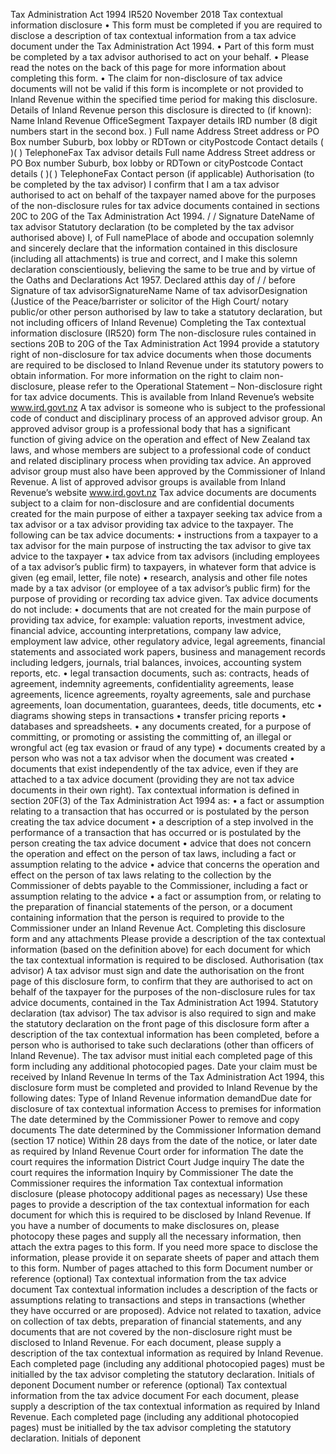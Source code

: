 Tax Administration Act 1994 IR520 November 2018 Tax contextual information disclosure • This form must be completed if you are required to disclose a description of tax contextual information from a tax advice document under the Tax Administration Act 1994. • Part of this form must be completed by a tax advisor authorised to act on your behalf. • Please read the notes on the back of this page for more information about completing this form. • The claim for non-disclosure of tax advice documents will not be valid if this form is incomplete or not provided to Inland Revenue within the specified time period for making this disclosure. Details of Inland Revenue person this disclosure is directed to (if known): Name Inland Revenue OfficeSegment Taxpayer details IRD number (8 digit numbers start in the second box. ) Full name Address Street address or PO Box number Suburb, box lobby or RDTown or cityPostcode Contact details ( )( ) TelephoneFax Tax advisor details Full name Address Street address or PO Box number Suburb, box lobby or RDTown or cityPostcode Contact details ( )( ) TelephoneFax Contact person (if applicable) Authorisation (to be completed by the tax advisor) I confirm that I am a tax advisor authorised to act on behalf of the taxpayer named above for the purposes of the non-disclosure rules for tax advice documents contained in sections 20C to 20G of the Tax Administration Act 1994. / / Signature DateName of tax advisor Statutory declaration (to be completed by the tax advisor authorised above) I, of Full namePlace of abode and occupation solemnly and sincerely declare that the information contained in this disclosure (including all attachments) is true and correct, and I make this solemn declaration conscientiously, believing the same to be true and by virtue of the Oaths and Declarations Act 1957. Declared atthis day of / / before Signature of tax advisorSignatureName Name of tax advisorDesignation (Justice of the Peace/barrister or solicitor of the High Court/ notary public/or other person authorised by law to take a statutory declaration, but not including officers of Inland Revenue) Completing the Tax contextual information disclosure (IR520) form The non-disclosure rules contained in sections 20B to 20G of the Tax Administration Act 1994 provide a statutory right of non-disclosure for tax advice documents when those documents are required to be disclosed to Inland Revenue under its statutory powers to obtain information. For more information on the right to claim non-disclosure, please refer to the Operational Statement – Non-disclosure right for tax advice documents. This is available from Inland Revenue’s website www.ird.govt.nz A tax advisor is someone who is subject to the professional code of conduct and disciplinary process of an approved advisor group. An approved advisor group is a professional body that has a significant function of giving advice on the operation and effect of New Zealand tax laws, and whose members are subject to a professional code of conduct and related disciplinary process when providing tax advice. An approved advisor group must also have been approved by the Commissioner of Inland Revenue. A list of approved advisor groups is available from Inland Revenue’s website www.ird.govt.nz Tax advice documents are documents subject to a claim for non-disclosure and are confidential documents created for the main purpose of either a taxpayer seeking tax advice from a tax advisor or a tax advisor providing tax advice to the taxpayer. The following can be tax advice documents: • instructions from a taxpayer to a tax advisor for the main purpose of instructing the tax advisor to give tax advice to the taxpayer • tax advice from tax advisors (including employees of a tax advisor’s public firm) to taxpayers, in whatever form that advice is given (eg email, letter, file note) • research, analysis and other file notes made by a tax advisor (or employee of a tax advisor’s public firm) for the purpose of providing or recording tax advice given. Tax advice documents do not include: • documents that are not created for the main purpose of providing tax advice, for example: valuation reports, investment advice, financial advice, accounting interpretations, company law advice, employment law advice, other regulatory advice, legal agreements, financial statements and associated work papers, business and management records including ledgers, journals, trial balances, invoices, accounting system reports, etc. • legal transaction documents, such as: contracts, heads of agreement, indemnity agreements, confidentiality agreements, lease agreements, licence agreements, royalty agreements, sale and purchase agreements, loan documentation, guarantees, deeds, title documents, etc • diagrams showing steps in transactions • transfer pricing reports • databases and spreadsheets. • any documents created, for a purpose of committing, or promoting or assisting the committing of, an illegal or wrongful act (eg tax evasion or fraud of any type) • documents created by a person who was not a tax advisor when the document was created • documents that exist independently of the tax advice, even if they are attached to a tax advice document (providing they are not tax advice documents in their own right). Tax contextual information is defined in section 20F(3) of the Tax Administration Act 1994 as: • a fact or assumption relating to a transaction that has occurred or is postulated by the person creating the tax advice document • a description of a step involved in the performance of a transaction that has occurred or is postulated by the person creating the tax advice document • advice that does not concern the operation and effect on the person of tax laws, including a fact or assumption relating to the advice • advice that concerns the operation and effect on the person of tax laws relating to the collection by the Commissioner of debts payable to the Commissioner, including a fact or assumption relating to the advice • a fact or assumption from, or relating to the preparation of financial statements of the person, or a document containing information that the person is required to provide to the Commissioner under an Inland Revenue Act. Completing this disclosure form and any attachments Please provide a description of the tax contextual information (based on the definition above) for each document for which the tax contextual information is required to be disclosed. Authorisation (tax advisor) A tax advisor must sign and date the authorisation on the front page of this disclosure form, to confirm that they are authorised to act on behalf of the taxpayer for the purposes of the non-disclosure rules for tax advice documents, contained in the Tax Administration Act 1994. Statutory declaration (tax advisor) The tax advisor is also required to sign and make the statutory declaration on the front page of this disclosure form after a description of the tax contextual information has been completed, before a person who is authorised to take such declarations (other than officers of Inland Revenue). The tax advisor must initial each completed page of this form including any additional photocopied pages. Date your claim must be received by Inland Revenue In terms of the Tax Administration Act 1994, this disclosure form must be completed and provided to Inland Revenue by the following dates: Type of Inland Revenue information demandDue date for disclosure of tax contextual information Access to premises for information The date determined by the Commissioner Power to remove and copy documents The date determined by the Commissioner Information demand (section 17 notice) Within 28 days from the date of the notice, or later date as required by Inland Revenue Court order for information The date the court requires the information District Court Judge inquiry The date the court requires the information Inquiry by Commissioner The date the Commissioner requires the information Tax contextual information disclosure (please photocopy additional pages as necessary) Use these pages to provide a description of the tax contextual information for each document for which this is required to be disclosed by Inland Revenue. If you have a number of documents to make disclosures on, please photocopy these pages and supply all the necessary information, then attach the extra pages to this form. If you need more space to disclose the information, please provide it on separate sheets of paper and attach them to this form. Number of pages attached to this form Document number or reference (optional) Tax contextual information from the tax advice document Tax contextual information includes a description of the facts or assumptions relating to transactions and steps in transactions (whether they have occurred or are proposed). Advice not related to taxation, advice on collection of tax debts, preparation of financial statements, and any documents that are not covered by the non-disclosure right must be disclosed to Inland Revenue. For each document, please supply a description of the tax contextual information as required by Inland Revenue. Each completed page (including any additional photocopied pages) must be initialled by the tax advisor completing the statutory declaration. Initials of deponent Document number or reference (optional) Tax contextual information from the tax advice document For each document, please supply a description of the tax contextual information as required by Inland Revenue. Each completed page (including any additional photocopied pages) must be initialled by the tax advisor completing the statutory declaration. Initials of deponent
